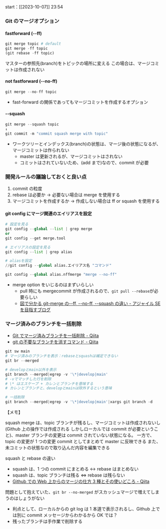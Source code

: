 start：[[2023-10-07]] 23:54

### Git のマージオプション

#### fastforward (--ff)

```python
git merge topic # default
git merge -ff topic
(git rebase -ff topic)
```

マスターの参照先(branch)をトピックの場所に変える
この場合は、マージコミットは作成されない

#### not fastforward (--no-ff)

```python
git merge --no-ff topic
```

- fast-forward の関係であってもマージコミットを作成するオプション

#### --squash

```python
git merge --squash topic
↓
git commit -m "commit squash merge with topic"
```

- ワークツリーとインデックス(branch)の状態は、マージ後の状態になるが、マージコミットは作られない
  - master は更新されるが、マージコミットはされない
  - コミットはされていないため、(add まで)なので、commit が必要

### 開発ルールの議論しておくと良い点

1. commit の粒度
2. rebase は必要か -> 必要ない場合は merge を使用する
3. マージコミットを作成するか -> 作成しない場合は ff or squash を使用する

#### git config にマージ関連のエイリアスを設定

```python
# 設定を見る
git config --global --list | grep merge
or
git config --get merge.tool

# エイリアスの設定を見る
git config --list | grep alias

# aliasを設定
//git config --global alias.エイリアス名 "コマンド"

git config --global alias.nffmerge "merge --no-ff"

```

- merge option をいじるのはまずいらしい
  - pull 時にも mergecommit が作成されるので、`git pull --rebase`が必要らしい
  - [図で分かる git-merge の--ff, --no-ff, --squash の違い - アジャイル SE を目指すブログ](https://sinsoku.hatenadiary.org/entry/20111025/1319497900)

### マージ済みのブランチを一括削除

- [Git でマージ済みブランチを一括削除 - Qiita](https://qiita.com/hajimeni/items/73d2155fc59e152630c4)
- [git の不要なブランチを消すコマンド - Qiita](https://qiita.com/mather314/items/a1536c52a2eb0426b2b5)

```python
git sw main
# マージ済みのブランチを表示：rebaseとsquashは補足できない
git br --merged

# developとmain以外を表示
git branch --merged|egrep -v '\*|develop|main'
# -vでマッチした行を削除
# \* はエスケープ + カレンとブランチを意味する
# カレンとブランチと、developとmainは除外するという意味

# 一括削除
git branch --merged|egrep -v '\*|develop|main'|xargs git branch -d
```

【メモ】

squash merge は、topic ブランチが残るし、マージコミットは作成されないし(Github 上の操作では作成される しかしローカルでは commit が必要ということ)、master ブランチの変更は commit されていない状態になる。
一方で、topic の変更が 1 つの変更 commit としてまとめて master に反映できる
また、未コミットの状態なので取り込んだ内容を編集できる

squash と rebase の違い

- squash は、1 つの commit にまとめる <-> rebase はまとめない
- squash は、topic ブランチは残る <=> rebase は残らない
- [Github での Web 上からのマージの仕方 3 種とその使いどころ - Qiita](https://qiita.com/ko-he-8/items/94e872f2154829c868df)

問題として抱えていた、`git br --no-merged` がスカッシュマージで増えてしまうのはしょうがない

- 利点として、ローカルからの git log は 1 本道で表示されるし、Github 上では別に commit メッセージからわかるから OK では？
- 残ったブランチは手作業で削除する
